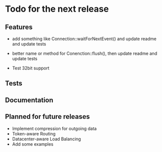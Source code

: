 # Todo for the next release

## Features
* add something like Connection::waitForNextEvent() and update readme and update tests
* better name or method for Conenction::flush(), then update readme and update tests

* Test 32bit support

## Tests

## Documentation

## Planned for future releases
* Implement compression for outgoing data
* Token-aware Routing
* Datacenter-aware Load Balancing
* Add some examples
